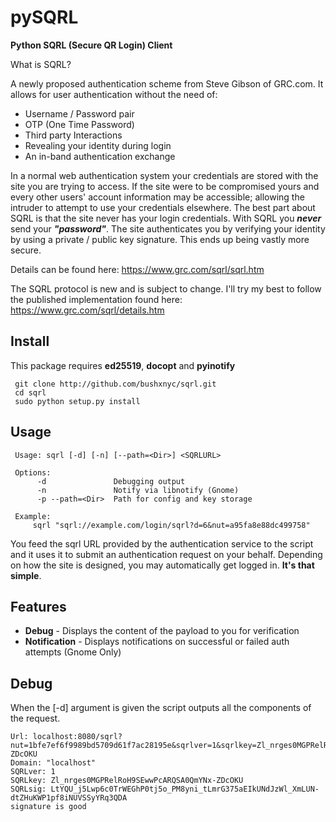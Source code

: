 pySQRL
====

**Python SQRL (Secure QR Login) Client**


What is SQRL?

A newly proposed authentication scheme from Steve Gibson of GRC.com. It allows
for user authentication without the need of:

* Username / Password pair
* OTP (One Time Password)
* Third party Interactions
* Revealing your identity during login
* An in-band authentication exchange

In a normal web authentication system your credentials are stored with the site
you are trying to access. If the site were to be compromised yours and
every other users' account information may be accessible; allowing the intruder
to attempt to use your credentials elsewhere. The best part about SQRL is
that the site never has your login credentials. With SQRL you **_never_** send your
**_"password"_**. The site authenticates you by verifying your identity by 
using a private / public key signature. This ends up being vastly more secure.

Details can be found here: https://www.grc.com/sqrl/sqrl.htm

The SQRL protocol is new and is subject to change. I'll try my best to follow the published implementation found here:
https://www.grc.com/sqrl/details.htm

Install
-------
This package requires **ed25519**, **docopt** and **pyinotify**

     git clone http://github.com/bushxnyc/sqrl.git
     cd sqrl
     sudo python setup.py install

Usage
-----
     Usage: sqrl [-d] [-n] [--path=<Dir>] <SQRLURL>

     Options:
          -d               Debugging output
          -n               Notify via libnotify (Gnome)
          -p --path=<Dir>  Path for config and key storage

     Example:
         sqrl "sqrl://example.com/login/sqrl?d=6&nut=a95fa8e88dc499758"

You feed the sqrl URL provided by the authentication service to the script and
it uses it to submit an authentication request on your behalf. Depending on how
the site is designed, you may automatically get logged in. **It's that simple**.

Features
--------

* **Debug** - Displays the content of the payload to you for verification
* **Notification** - Displays notifications on successful or failed auth attempts
  (Gnome Only)

Debug
-----

When the [-d] argument is given the script outputs all the components of the
request.

    Url: localhost:8080/sqrl?nut=1bfe7ef6f9989bd5709d61f7ac28195e&sqrlver=1&sqrlkey=Zl_nrges0MGPRelRoH9SEwwPcARQSA0QmYNx-ZDcOKU
    Domain: "localhost"
    SQRLver: 1
    SQRLkey: Zl_nrges0MGPRelRoH9SEwwPcARQSA0QmYNx-ZDcOKU
    SQRLsig: LtYQU_j5Lwp6c0TrWEGhP0tj5o_PM8yni_tLmrG375aEIkUNdJzWl_XmLUN-dtZHuKWP1pf8iNUVSSyYRq3QDA
    signature is good

